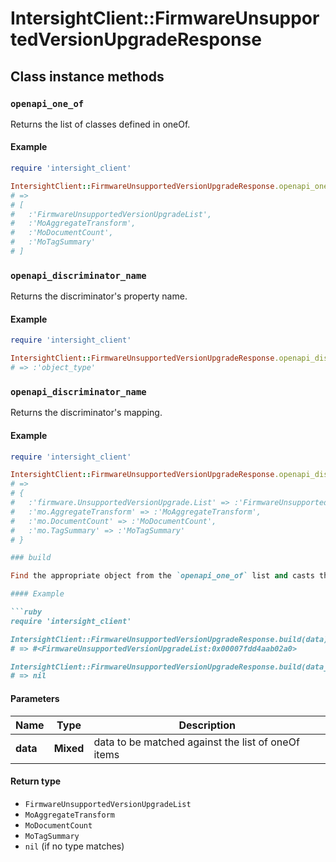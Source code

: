 # IntersightClient::FirmwareUnsupportedVersionUpgradeResponse

## Class instance methods

### `openapi_one_of`

Returns the list of classes defined in oneOf.

#### Example

```ruby
require 'intersight_client'

IntersightClient::FirmwareUnsupportedVersionUpgradeResponse.openapi_one_of
# =>
# [
#   :'FirmwareUnsupportedVersionUpgradeList',
#   :'MoAggregateTransform',
#   :'MoDocumentCount',
#   :'MoTagSummary'
# ]
```

### `openapi_discriminator_name`

Returns the discriminator's property name.

#### Example

```ruby
require 'intersight_client'

IntersightClient::FirmwareUnsupportedVersionUpgradeResponse.openapi_discriminator_name
# => :'object_type'
```

### `openapi_discriminator_name`

Returns the discriminator's mapping.

#### Example

```ruby
require 'intersight_client'

IntersightClient::FirmwareUnsupportedVersionUpgradeResponse.openapi_discriminator_mapping
# =>
# {
#   :'firmware.UnsupportedVersionUpgrade.List' => :'FirmwareUnsupportedVersionUpgradeList',
#   :'mo.AggregateTransform' => :'MoAggregateTransform',
#   :'mo.DocumentCount' => :'MoDocumentCount',
#   :'mo.TagSummary' => :'MoTagSummary'
# }

### build

Find the appropriate object from the `openapi_one_of` list and casts the data into it.

#### Example

```ruby
require 'intersight_client'

IntersightClient::FirmwareUnsupportedVersionUpgradeResponse.build(data)
# => #<FirmwareUnsupportedVersionUpgradeList:0x00007fdd4aab02a0>

IntersightClient::FirmwareUnsupportedVersionUpgradeResponse.build(data_that_doesnt_match)
# => nil
```

#### Parameters

| Name | Type | Description |
| ---- | ---- | ----------- |
| **data** | **Mixed** | data to be matched against the list of oneOf items |

#### Return type

- `FirmwareUnsupportedVersionUpgradeList`
- `MoAggregateTransform`
- `MoDocumentCount`
- `MoTagSummary`
- `nil` (if no type matches)

